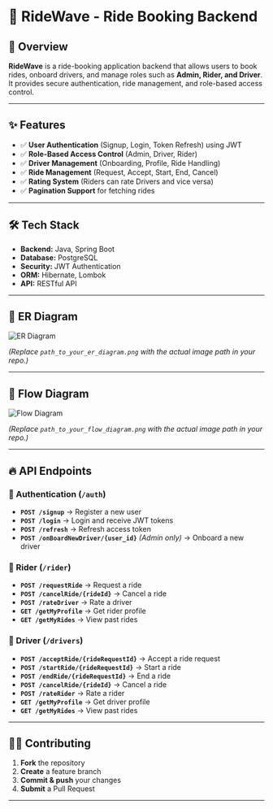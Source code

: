 # 🚖 RideWave - Ride Booking Backend  

## 📌 Overview  

**RideWave** is a ride-booking application backend that allows users to book rides, onboard drivers, and manage roles such as **Admin, Rider, and Driver**. It provides secure authentication, ride management, and role-based access control.  

---

## ✨ Features  

- ✅ **User Authentication** (Signup, Login, Token Refresh) using JWT  
- ✅ **Role-Based Access Control** (Admin, Driver, Rider)  
- ✅ **Driver Management** (Onboarding, Profile, Ride Handling)  
- ✅ **Ride Management** (Request, Accept, Start, End, Cancel)  
- ✅ **Rating System** (Riders can rate Drivers and vice versa)  
- ✅ **Pagination Support** for fetching rides  

---

## 🛠 Tech Stack  

- **Backend:** Java, Spring Boot  
- **Database:** PostgreSQL  
- **Security:** JWT Authentication  
- **ORM:** Hibernate, Lombok  
- **API:** RESTful API  

---

## 📌 ER Diagram  

![ER Diagram](path_to_your_er_diagram.png)  

*(Replace `path_to_your_er_diagram.png` with the actual image path in your repo.)*  

---

## 📌 Flow Diagram  

![Flow Diagram](path_to_your_flow_diagram.png)  

*(Replace `path_to_your_flow_diagram.png` with the actual image path in your repo.)*  

---

## 🔥 API Endpoints  

### 🔑 Authentication (`/auth`)  
- **`POST /signup`** → Register a new user  
- **`POST /login`** → Login and receive JWT tokens  
- **`POST /refresh`** → Refresh access token  
- **`POST /onBoardNewDriver/{user_id}`** *(Admin only)* → Onboard a new driver  

### 🚗 Rider (`/rider`)  
- **`POST /requestRide`** → Request a ride  
- **`POST /cancelRide/{rideId}`** → Cancel a ride  
- **`POST /rateDriver`** → Rate a driver  
- **`GET /getMyProfile`** → Get rider profile  
- **`GET /getMyRides`** → View past rides  

### 🚕 Driver (`/drivers`)  
- **`POST /acceptRide/{rideRequestId}`** → Accept a ride request  
- **`POST /startRide/{rideRequestId}`** → Start a ride  
- **`POST /endRide/{rideRequestId}`** → End a ride  
- **`POST /cancelRide/{rideId}`** → Cancel a ride  
- **`POST /rateRider`** → Rate a rider  
- **`GET /getMyProfile`** → Get driver profile  
- **`GET /getMyRides`** → View past rides  

---

## 👨‍💻 Contributing  

1. **Fork** the repository  
2. **Create** a feature branch  
3. **Commit & push** your changes  
4. **Submit** a Pull Request  

---


